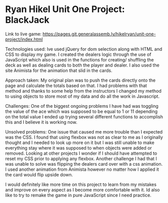 # Ryan Hikel Unit One Project: BlackJack

Link to live game: https://pages.git.generalassemb.ly/hikelryan/unit-one-project/index.html

Technologies used:
Ive used jQuery for dom selection along with HTML and CSS to display my game. I created the dealers logic through the use of JavaScript which also is used in the functions for creating/ shuffling the deck as well as dealing cards to both the player and dealer. I also used the site Animista for the animation that slid in the cards.

Approach taken:
My original plan was to push the cards directly onto the page and calculate the totals based on that. I had problems with that method and thanks to some help from the instructors I changed my method to using objects to store most of my data and do all the work in Javascript.

Challenges:
One of the biggest ongoing problems I have had was toggling the value of the ace which was supposed to be equal to 1 or 11 depending on the total value I ended up trying several different functions to accomplish this and I believe it is working now. 

Unsolved problems:
One issue that caused me more trouble than I expected was the CSS. I found that using flexbox was not as clear to me as I originally thought and I needed to look up more on it but I was still unable to make everything stay where it was supposed to when objects were added or removed. Looking at other projects I wonder if I should have attempted to reset my CSS prior to applying any flexbox. Another challenge I had that I was unable to solve was flipping the dealers card over with a css animation. I used another animation from Animista however no matter how I applied it the card would flip upside down.

I would definitely like more time on this project to learn from my mistakes and improve on every aspect as I become more comfortable with it. Id also like to try to remake the game in pure JavaScript since I need practice.
